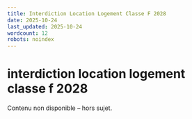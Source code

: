 ```yaml
---
title: Interdiction Location Logement Classe F 2028
date: 2025-10-24
last_updated: 2025-10-24
wordcount: 12
robots: noindex
---
```


# interdiction location logement classe f 2028

Contenu non disponible – hors sujet.